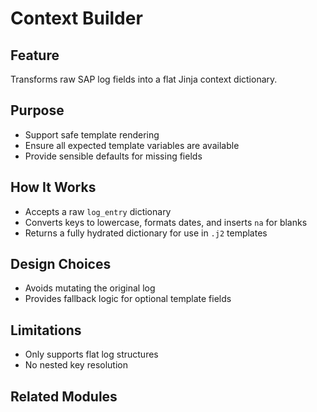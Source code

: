 # Context Builder

## Feature
Transforms raw SAP log fields into a flat Jinja context dictionary.

## Purpose
- Support safe template rendering
- Ensure all expected template variables are available
- Provide sensible defaults for missing fields

## How It Works
- Accepts a raw `log_entry` dictionary
- Converts keys to lowercase, formats dates, and inserts `na` for blanks
- Returns a fully hydrated dictionary for use in `.j2` templates

## Design Choices
- Avoids mutating the original log
- Provides fallback logic for optional template fields

## Limitations
- Only supports flat log structures
- No nested key resolution

## Related Modules

